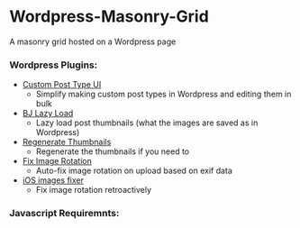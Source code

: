 # Wordpress-Masonry-Grid
A masonry grid hosted on a Wordpress page



<h3>Wordpress Plugins:</h3>

* [Custom Post Type UI](https://wordpress.org/plugins/custom-post-type-ui/)
  * Simplify making custom post types in Wordpress and editing them in bulk
* [BJ Lazy Load](https://wordpress.org/plugins/bj-lazy-load/)
  * Lazy load post thumbnails (what the images are saved as in Wordpress)
* [Regenerate Thumbnails](https://wordpress.org/plugins/regenerate-thumbnails/)
  * Regenerate the thumbnails if you need to 
* [Fix Image Rotation](https://wordpress.org/plugins/fix-image-rotation/)
  * Auto-fix image rotation on upload based on exif data
* [iOS images fixer](https://wordpress.org/plugins/ios-images-fixer/)
  * Fix image rotation retroactively


<h3>Javascript Requiremnts:</h3>

